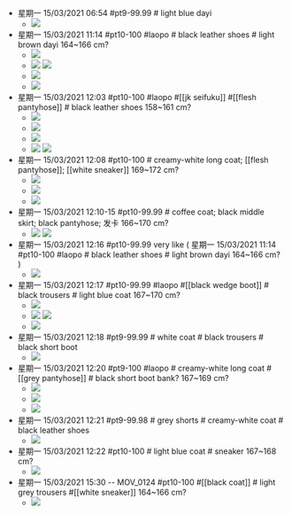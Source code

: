 - 星期一 15/03/2021 06:54 #pt9-99.99 # light blue dayi 
    - ![](https://firebasestorage.googleapis.com/v0/b/firescript-577a2.appspot.com/o/imgs%2Fapp%2FXELiu-NovaKG%2FO3-qN-0y-4.png?alt=media&token=2ec781ea-cb3b-4a43-bc4b-0b7c26a15020)
- 星期一 15/03/2021 11:14 #pt10-100 #laopo # black leather shoes # light brown dayi   164~166 cm?
    - ![](https://firebasestorage.googleapis.com/v0/b/firescript-577a2.appspot.com/o/imgs%2Fapp%2FXELiu-NovaKG%2F3ieyykeYLG.png?alt=media&token=1aa1e370-dbe4-44a3-8c66-3224b6f7c237)
    - ![](https://firebasestorage.googleapis.com/v0/b/firescript-577a2.appspot.com/o/imgs%2Fapp%2FXELiu-NovaKG%2FSEB5Mtpwnv.jpg?alt=media&token=549b1043-f948-49a2-9bc7-7a7cad11dd58)
![](https://firebasestorage.googleapis.com/v0/b/firescript-577a2.appspot.com/o/imgs%2Fapp%2FXELiu-NovaKG%2F10ntdU_iay.png?alt=media&token=0d98b663-6fa3-464c-b741-b9f64ce70219)
    - ![](https://firebasestorage.googleapis.com/v0/b/firescript-577a2.appspot.com/o/imgs%2Fapp%2FXELiu-NovaKG%2FgDseXCJ5Ua.png?alt=media&token=4b90a1cb-1021-49fe-94a9-ed1dbf1d368b)
    - ![](https://firebasestorage.googleapis.com/v0/b/firescript-577a2.appspot.com/o/imgs%2Fapp%2FXELiu-NovaKG%2Fwct25FUKZN.png?alt=media&token=1c07ce1b-08cf-4663-8f3a-751882b025c1)
- 星期一 15/03/2021 12:03 #pt10-100 #laopo #[[jk seifuku]] #[[flesh pantyhose]] # black leather shoes   158~161 cm?
    - ![](https://firebasestorage.googleapis.com/v0/b/firescript-577a2.appspot.com/o/imgs%2Fapp%2FXELiu-NovaKG%2FYJIZOzF8aw.jpg?alt=media&token=0de1f56e-435e-4873-81ba-710183b8ad17)
    - ![](https://firebasestorage.googleapis.com/v0/b/firescript-577a2.appspot.com/o/imgs%2Fapp%2FXELiu-NovaKG%2F5cHWMrn8sy.jpg?alt=media&token=1c80b0cc-6cb1-44f9-a580-f079a6d40791)
    - ![](https://firebasestorage.googleapis.com/v0/b/firescript-577a2.appspot.com/o/imgs%2Fapp%2FXELiu-NovaKG%2F7MBZ-GMPxO.png?alt=media&token=534407a5-273b-4dc7-8a81-614596442066)
    - ![](https://firebasestorage.googleapis.com/v0/b/firescript-577a2.appspot.com/o/imgs%2Fapp%2FXELiu-NovaKG%2Fwf_df8EWT8.png?alt=media&token=863bf141-dd2f-4b5d-8b62-a78cfe32a731)
![](https://firebasestorage.googleapis.com/v0/b/firescript-577a2.appspot.com/o/imgs%2Fapp%2FXELiu-NovaKG%2F5rX5tJ0pac.png?alt=media&token=2a06b9de-02e1-413e-b589-77f37e9b641d)
- 星期一 15/03/2021 12:08 #pt10-100 # creamy-white long coat; [[flesh pantyhose]]; [[white sneaker]]   169~172 cm?
    - ![](https://firebasestorage.googleapis.com/v0/b/firescript-577a2.appspot.com/o/imgs%2Fapp%2FXELiu-NovaKG%2FwGJBU9wIm7.jpg?alt=media&token=faf49b61-d266-487c-af49-474676a8ef1f)
    - ![](https://firebasestorage.googleapis.com/v0/b/firescript-577a2.appspot.com/o/imgs%2Fapp%2FXELiu-NovaKG%2FiUmw-p8WrC.png?alt=media&token=ceb3a3d7-1f84-49c0-ab87-690446424625)
    - ![](https://firebasestorage.googleapis.com/v0/b/firescript-577a2.appspot.com/o/imgs%2Fapp%2FXELiu-NovaKG%2FQM_HQlSkjU.png?alt=media&token=07b991e2-6045-4d75-bc30-711f0e952723)  
- 星期一 15/03/2021 12:10-15 #pt10-99.99 # coffee coat; black middle skirt; black pantyhose; 发卡   166~170 cm?  
    - ![](https://firebasestorage.googleapis.com/v0/b/firescript-577a2.appspot.com/o/imgs%2Fapp%2FXELiu-NovaKG%2Fh0gCgDOngR.jpg?alt=media&token=5ecc59eb-b552-4745-88a8-bd63e689ac05)
![](https://firebasestorage.googleapis.com/v0/b/firescript-577a2.appspot.com/o/imgs%2Fapp%2FXELiu-NovaKG%2FydmJi39NOi.png?alt=media&token=a7aa5e60-3422-4050-8b19-d8a7a527e1be)
- 星期一 15/03/2021 12:16 #pt10-99.99   very like ( 星期一 15/03/2021 11:14 #pt10-100 #laopo # black leather shoes # light brown dayi   164~166 cm? ) 
    - ![](https://firebasestorage.googleapis.com/v0/b/firescript-577a2.appspot.com/o/imgs%2Fapp%2FXELiu-NovaKG%2FfppRfxgWeQ.png?alt=media&token=0b844c88-4578-4822-b1ef-9c9ebf1983df)
- 星期一 15/03/2021 12:17 #pt10-99.99 #laopo #[[black wedge boot]] # black trousers # light blue coat   167~170 cm?
    - ![](https://firebasestorage.googleapis.com/v0/b/firescript-577a2.appspot.com/o/imgs%2Fapp%2FXELiu-NovaKG%2Fk5IDCeaZJN.png?alt=media&token=7fc8500a-9c84-4ad3-834e-1ea8b812a329)
    - ![](https://firebasestorage.googleapis.com/v0/b/firescript-577a2.appspot.com/o/imgs%2Fapp%2FXELiu-NovaKG%2FjZLjNaAIrN.png?alt=media&token=b2bee2ec-2ba2-4cf6-9d7f-99b842bd0508) 
![](https://firebasestorage.googleapis.com/v0/b/firescript-577a2.appspot.com/o/imgs%2Fapp%2FXELiu-NovaKG%2Fnhc1S2ZLlo.png?alt=media&token=e789cdb4-064c-4792-9915-609cc712e398)
    - ![](https://firebasestorage.googleapis.com/v0/b/firescript-577a2.appspot.com/o/imgs%2Fapp%2FXELiu-NovaKG%2FY3UpcgaidI.jpg?alt=media&token=fa789ed7-5b61-43d5-8aad-7a924d549e6d)
- 星期一 15/03/2021 12:18 #pt9-99.99 # white coat # black trousers # black short boot 
    - ![](https://firebasestorage.googleapis.com/v0/b/firescript-577a2.appspot.com/o/imgs%2Fapp%2FXELiu-NovaKG%2FMPkh7tOje4.png?alt=media&token=1ce75cf3-21b8-4d42-ad6f-c78568f299d7)
- 星期一 15/03/2021 12:20 #pt9-100 #laopo # creamy-white long coat #[[grey pantyhose]] # black short boot   bank?   167~169 cm?
    - ![](https://firebasestorage.googleapis.com/v0/b/firescript-577a2.appspot.com/o/imgs%2Fapp%2FXELiu-NovaKG%2Fb7jmQWON_Y.png?alt=media&token=f3ff337b-8500-4d7f-8198-0369cc9e79ca)
    - ![](https://firebasestorage.googleapis.com/v0/b/firescript-577a2.appspot.com/o/imgs%2Fapp%2FXELiu-NovaKG%2FrYD2CGWRRb.jpg?alt=media&token=64fea088-7bfd-4e20-bfcc-85a89e43ab11)
    - ![](https://firebasestorage.googleapis.com/v0/b/firescript-577a2.appspot.com/o/imgs%2Fapp%2FXELiu-NovaKG%2FWmsR8nYzhT.png?alt=media&token=cbe3c4cc-880d-4ce5-ab05-8cbb9ca7162d) 
- 星期一 15/03/2021 12:21 #pt9-99.98 # grey shorts # creamy-white coat # black leather shoes
    - ![](https://firebasestorage.googleapis.com/v0/b/firescript-577a2.appspot.com/o/imgs%2Fapp%2FXELiu-NovaKG%2FyxT-xX8qTR.png?alt=media&token=5ca9b0b2-e4ee-4a1e-8c2f-357214ca8f34)
- 星期一 15/03/2021 12:22 #pt10-100 # light blue coat # sneaker   167~168 cm?
    - ![](https://firebasestorage.googleapis.com/v0/b/firescript-577a2.appspot.com/o/imgs%2Fapp%2FXELiu-NovaKG%2FNlAXhiJQx7.png?alt=media&token=d8e55363-a752-4575-aa0c-cf502c316c3b)
- 星期一 15/03/2021 15:30 -- MOV_0124 #pt10-100 #[[black coat]] # light grey trousers #[[white sneaker]]   164~166 cm?
    - ![](https://firebasestorage.googleapis.com/v0/b/firescript-577a2.appspot.com/o/imgs%2Fapp%2FXELiu-NovaKG%2F1eLukPC80o.jpg?alt=media&token=f0a1e3be-c31f-40ab-9f09-c61434dc366b)
